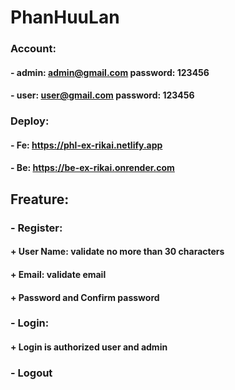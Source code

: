 # PhanHuuLan
### Account: 
#### - admin: admin@gmail.com password: 123456
#### - user: user@gmail.com password: 123456
### Deploy: 
#### - Fe: https://phl-ex-rikai.netlify.app
#### - Be: https://be-ex-rikai.onrender.com
## Freature: 
### - Register: 
#### + User Name: validate no more than 30 characters
#### + Email: validate email
#### + Password and Confirm password
### - Login: 
#### + Login is authorized user and admin
### - Logout
